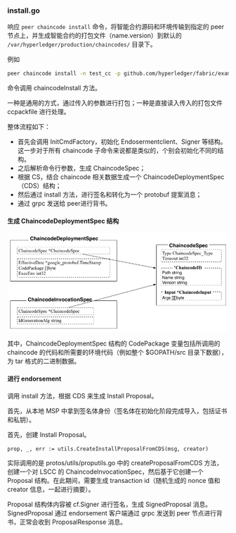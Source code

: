 ### install.go
响应 `peer chaincode install` 命令，将智能合约源码和环境传输到指定的 peer 节点上，并生成智能合约的打包文件（name.version）到默认的 `/var/hyperledger/production/chaincodes/` 目录下。

例如

```bash
peer chaincode install -n test_cc -p github.com/hyperledger/fabric/examples/chaincode/go/chaincode_example02 -v 1.0
```

命令调用 chaincodeInstall 方法。

一种是通用的方式，通过传入的参数进行打包；一种是直接读入传入的打包文件 ccpackfile 进行处理。

整体流程如下：

* 首先会调用 InitCmdFactory，初始化 Endosermentclient、Signer 等结构。这一步对于所有 chaincode 子命令来说都是类似的，个别会初始化不同的结构。
* 之后解析命令行参数，生成 ChaincodeSpec；
* 根据 CS，结合 chaincode 相关数据生成一个 ChaincodeDeploymentSpec（CDS）结构；
* 然后通过 install 方法，进行签名和转化为一个 protobuf 提案消息；
* 通过 grpc 发送给 peer进行背书。

#### 生成 ChaincodeDeploymentSpec 结构

![ChaincodeDeploymentSpec 结构](../_images/proto-peer-chaincode.png)

其中，ChaincodeDeploymentSpec 结构的 CodePackage 变量包括所调用的 chaincode 的代码和所需要的环境代码（例如整个 $GOPATH/src 目录下数据），为 tar 格式的二进制数据。

#### 进行 endorsement
调用 install 方法，根据 CDS 来生成 Install Proposal。

首先，从本地 MSP 中拿到签名体身份（签名体在初始化阶段完成导入，包括证书和私钥）。

首先，创建 Install Proposal。

```golang
prop, _, err := utils.CreateInstallProposalFromCDS(msg, creator)
```

实际调用的是 protos/utils/proputils.go 中的 createProposalFromCDS 方法，创建一个对 LSCC 的 ChaincodeInvocationSpec，然后基于它创建一个 Proposal 结构。在此期间，需要生成 transaction id（随机生成的 nonce 值和 creator 信息，一起进行摘要）。

Proposal 结构体内容被 cf.Signer 进行签名，生成 SignedProposal 消息。SignedProposal 通过 endorsement 客户端通过 grpc 发送到 peer 节点进行背书，正常会收到 ProposalResponse 消息。



